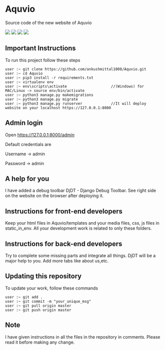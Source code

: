 # Aquvio
Source code of the new website of Aquvio

![](https://img.shields.io/github/license/CybSec-NITW/WeaponHEX)
![](https://img.shields.io/github/issues/CybSec-NITW/WeaponHEX)
![](https://img.shields.io/pypi/pyversions/django.svg)
![](https://img.shields.io/github/stars/CybSec-NITW/WeaponHEX)

## Important Instructions
To run this project follow these steps

```
user :~ git clone https://github.com/ankushmittal1008/Aquvio.git
user :~ cd Aquvio
user :~ pip3 install -r requirements.txt
user :~ virtualenv env
user :~ env\scripts\activate                    //(Windows) for MAC/Linux -> source env/bin/activate
user :~ python3 manage.py makemigrations
user :~ python3 manage.py migrate
user :~ python3 manage.py runserver             //It will deploy website on your localhost https://127.0.0.1:8000
```

## Admin login

Open https://127.0.0.1:8000/admin

Default credentials are

Username -> admin

Password -> admin

## A help for you
I have added a debug toolbar DjDT - Django Debug Toolbar. See right side on the website on the browser after deploying it.

## Instructions for front-end developers
Keep your html files in Aquvio/templates and your media files, css, js files in static_in_env. All your development work is related to only these folders.

## Instructions for back-end developers
Try to complete some missing parts and integrate all things. DjDT will be a major help to you. Add more tabs like about us,etc.

## Updating this repository
To update your work, follow these commands
```
user :~ git add .
user :~ git commit -m "your_unique_msg"
user :~ git pull origin master
user :~ git push origin master
```

## Note
I have given instructions in all the files in the repository in comments. Please read it before making any change.
